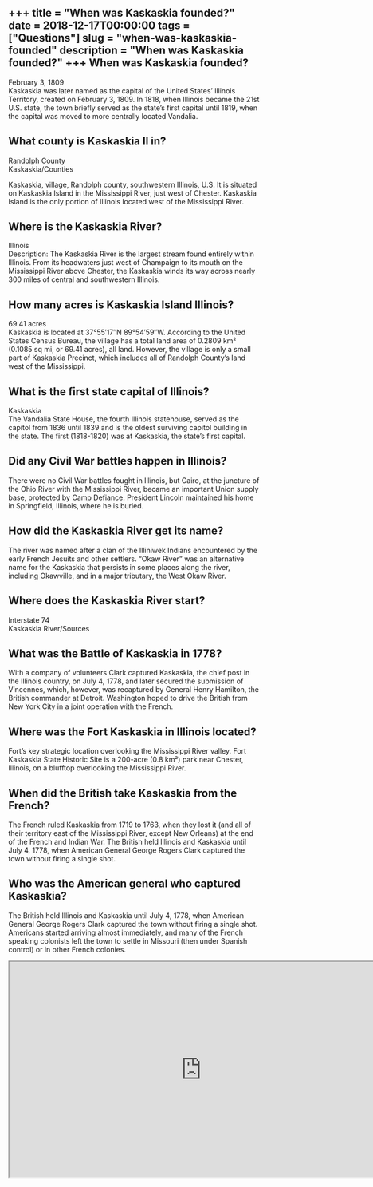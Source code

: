 +++
title = "When was Kaskaskia founded?"
date = 2018-12-17T00:00:00
tags = ["Questions"]
slug = "when-was-kaskaskia-founded"
description = "When was Kaskaskia founded?"
+++
When was Kaskaskia founded?
---------------------------

February 3, 1809  
Kaskaskia was later named as the capital of the United States’ Illinois Territory, created on February 3, 1809. In 1818, when Illinois became the 21st U.S. state, the town briefly served as the state’s first capital until 1819, when the capital was moved to more centrally located Vandalia.

What county is Kaskaskia Il in?
-------------------------------

Randolph County  
Kaskaskia/Counties

Kaskaskia, village, Randolph county, southwestern Illinois, U.S. It is situated on Kaskaskia Island in the Mississippi River, just west of Chester. Kaskaskia Island is the only portion of Illinois located west of the Mississippi River.

Where is the Kaskaskia River?
-----------------------------

Illinois  
Description: The Kaskaskia River is the largest stream found entirely within Illinois. From its headwaters just west of Champaign to its mouth on the Mississippi River above Chester, the Kaskaskia winds its way across nearly 300 miles of central and southwestern Illinois.

How many acres is Kaskaskia Island Illinois?
--------------------------------------------

69.41 acres  
Kaskaskia is located at 37°55′17″N 89°54′59″W. According to the United States Census Bureau, the village has a total land area of 0.2809 km² (0.1085 sq mi, or 69.41 acres), all land. However, the village is only a small part of Kaskaskia Precinct, which includes all of Randolph County’s land west of the Mississippi.

What is the first state capital of Illinois?
--------------------------------------------

Kaskaskia  
The Vandalia State House, the fourth Illinois statehouse, served as the capitol from 1836 until 1839 and is the oldest surviving capitol building in the state. The first (1818-1820) was at Kaskaskia, the state’s first capital.

Did any Civil War battles happen in Illinois?
---------------------------------------------

There were no Civil War battles fought in Illinois, but Cairo, at the juncture of the Ohio River with the Mississippi River, became an important Union supply base, protected by Camp Defiance. President Lincoln maintained his home in Springfield, Illinois, where he is buried.

How did the Kaskaskia River get its name?
-----------------------------------------

The river was named after a clan of the Illiniwek Indians encountered by the early French Jesuits and other settlers. “Okaw River” was an alternative name for the Kaskaskia that persists in some places along the river, including Okawville, and in a major tributary, the West Okaw River.

Where does the Kaskaskia River start?
-------------------------------------

Interstate 74  
Kaskaskia River/Sources

What was the Battle of Kaskaskia in 1778?
-----------------------------------------

With a company of volunteers Clark captured Kaskaskia, the chief post in the Illinois country, on July 4, 1778, and later secured the submission of Vincennes, which, however, was recaptured by General Henry Hamilton, the British commander at Detroit. Washington hoped to drive the British from New York City in a joint operation with the French.

Where was the Fort Kaskaskia in Illinois located?
-------------------------------------------------

Fort’s key strategic location overlooking the Mississippi River valley. Fort Kaskaskia State Historic Site is a 200-acre (0.8 km²) park near Chester, Illinois, on a blufftop overlooking the Mississippi River.

When did the British take Kaskaskia from the French?
----------------------------------------------------

The French ruled Kaskaskia from 1719 to 1763, when they lost it (and all of their territory east of the Mississippi River, except New Orleans) at the end of the French and Indian War. The British held Illinois and Kaskaskia until July 4, 1778, when American General George Rogers Clark captured the town without firing a single shot.

Who was the American general who captured Kaskaskia?
----------------------------------------------------

The British held Illinois and Kaskaskia until July 4, 1778, when American General George Rogers Clark captured the town without firing a single shot. Americans started arriving almost immediately, and many of the French speaking colonists left the town to settle in Missouri (then under Spanish control) or in other French colonies.

<iframe allow="accelerometer; autoplay; clipboard-write; encrypted-media; gyroscope; picture-in-picture" allowfullscreen="" class="__youtube_prefs__  epyt-is-override  no-lazyload" data-no-lazy="1" data-origheight="433" data-origwidth="770" data-skipgform_ajax_framebjll="" height="433" id="_ytid_96145" loading="lazy" src="https://www.youtube.com/embed/y6Di3PX2KhQ?enablejsapi=1&autoplay=0&cc_load_policy=0&cc_lang_pref=&iv_load_policy=1&loop=0&modestbranding=0&rel=1&fs=1&playsinline=0&autohide=2&theme=dark&color=red&controls=1&" title="YouTube player" width="770"></iframe>